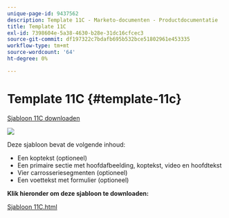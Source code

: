 ```yaml
---
unique-page-id: 9437562
description: Template 11C - Marketo-documenten - Productdocumentatie
title: Template 11C
exl-id: 7398604e-5a38-4630-b28e-31dc16cfcec3
source-git-commit: df197322c7bdafb695b532bce51802961e453335
workflow-type: tm+mt
source-wordcount: '64'
ht-degree: 0%

---
```


# Template 11C {#template-11c}

[Sjabloon 11C downloaden](https://experienceleague.adobe.com/landing/marketo/lp-templates/template-11c.html)

![](assets/image2015-8-4-14-3a3-3a44.png)

Deze sjabloon bevat de volgende inhoud:

* Een koptekst (optioneel)
* Een primaire sectie met hoofdafbeelding, koptekst, video en hoofdtekst
* Vier carrosseriesegmenten (optioneel)
* Een voettekst met formulier (optioneel)

**Klik hieronder om deze sjabloon te downloaden:**

[Sjabloon 11C.html](https://experienceleague.adobe.com/landing/marketo/lp-templates/template-11c.html)
